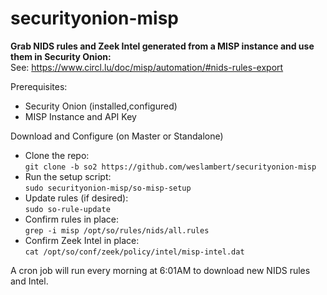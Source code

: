 # securityonion-misp
**Grab NIDS rules and Zeek Intel generated from a MISP instance and use them in Security Onion:**   
See: https://www.circl.lu/doc/misp/automation/#nids-rules-export

Prerequisites:   
- Security Onion (installed,configured)
- MISP Instance and API Key   
  

Download and Configure (on Master or Standalone)
- Clone the repo:   
`git clone -b so2 https://github.com/weslambert/securityonion-misp`   
- Run the setup script:   
`sudo securityonion-misp/so-misp-setup`   
- Update rules (if desired):   
`sudo so-rule-update`   
- Confirm rules in place:    
`grep -i misp /opt/so/rules/nids/all.rules`    
- Confirm Zeek Intel in place:    
`cat /opt/so/conf/zeek/policy/intel/misp-intel.dat`

A cron job will run every morning at 6:01AM to download new NIDS rules and Intel.
